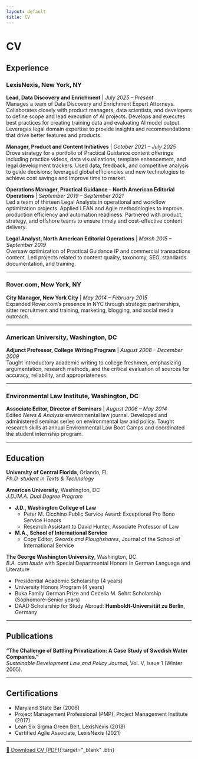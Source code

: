```yaml
---
layout: default
title: CV
---
```


# CV

## Experience

### **LexisNexis**, New York, NY  
**Lead, Data Discovery and Enrichment** | *July 2025 – Present*  
Manages a team of Data Discovery and Enrichment Expert Attorneys. Collaborates closely with product managers, data scientists, and developers to define scope and lead execution of AI projects. Develops and executes best practices for creating training data and evaluating AI model output. Leverages legal domain expertise to provide insights and recommendations that drive better features and products.

**Manager, Product and Content Initiatives** | *October 2021 – July 2025*  
Drove strategy for a portfolio of Practical Guidance content offerings including practice videos, data visualizations, template enhancement, and legal development trackers. Used data, feedback, and competitive analysis to guide decisions; leveraged global efficiencies and new technologies to achieve cost savings and improve time to market.

**Operations Manager, Practical Guidance – North American Editorial Operations** | *September 2019 – September 2021*  
Led a team of thirteen Legal Analysts in operational and workflow optimization projects. Applied LEAN and Agile methodologies to improve production efficiency and automation readiness. Partnered with product, strategy, and offshore teams to ensure timely and cost-effective content delivery.

**Legal Analyst, North American Editorial Operations** | *March 2015 – September 2019*  
Oversaw optimization of Practical Guidance IP and commercial transactions content. Led projects related to content quality, taxonomy, SEO, standards documentation, and training.

---

### **Rover.com**, New York, NY  
**City Manager, New York City** | *May 2014 – February 2015*  
Expanded Rover.com’s presence in NYC through strategic partnerships, sitter recruitment and training, marketing, blogging, and social media outreach.

---

### **American University**, Washington, DC  
**Adjunct Professor, College Writing Program** | *August 2008 – December 2009*  
Taught introductory academic writing to college freshmen, emphasizing argumentation, research methods, and the critical evaluation of sources for accuracy, reliability, and appropriateness.

---

### **Environmental Law Institute**, Washington, DC  
**Associate Editor, Director of Seminars** | *August 2006 – May 2014*  
Edited *News & Analysis* environmental law journal. Developed and administered seminar series on environmental law and policy. Taught research skills at annual Environmental Law Boot Camps and coordinated the student internship program.

---

## Education

**University of Central Florida**, Orlando, FL  
*Ph.D. student in Texts & Technology*

**American University**, Washington, DC  
*J.D./M.A. Dual Degree Program*  
- **J.D., Washington College of Law**  
  - Peter M. Cicchino Public Service Award: Exceptional Pro Bono Service Honors  
  - Research Assistant to David Hunter, Associate Professor of Law  
- **M.A., School of International Service**  
  - Copy Editor, *Swords and Ploughshares*, Journal of the School of International Service

**The George Washington University**, Washington, DC  
*B.A. cum laude* with Special Departmental Honors in German Language and Literature  
- Presidential Academic Scholarship (4 years)  
- University Honors Program (4 years)  
- Buka Family German Prize and Cecelia M. Sehrt Scholarship (Sophomore–Senior years)  
- DAAD Scholarship for Study Abroad: **Humboldt-Universität zu Berlin**, Germany

---

## Publications

**“The Challenge of Battling Privatization: A Case Study of Swedish Water Companies.”**  
*Sustainable Development Law and Policy Journal*, Vol. V, Issue 1 (Winter 2005).

---

## Certifications

- Maryland State Bar (2006)  
- Project Management Professional (PMP), Project Management Institute (2017)  
- Lean Six Sigma Green Belt, LexisNexis (2018)  
- Certified Agile Associate, LexisNexis (2021)

---

[📄 Download CV (PDF)](/assets/Erin_Webreck_CV.pdf){:target="_blank" .btn}
